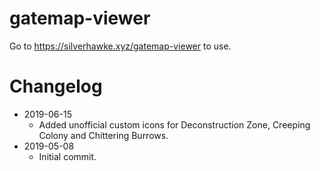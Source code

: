 # gatemap-viewer
Go to <https://silverhawke.xyz/gatemap-viewer> to use.

# Changelog
- 2019-06-15
  - Added unofficial custom icons for Deconstruction Zone, Creeping Colony and Chittering Burrows.
- 2019-05-08 
  - Initial commit.
